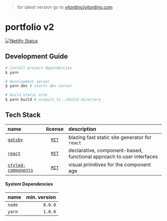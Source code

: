 > for latest version go to [vitordino/vitordino.com](https://github.com/vitordino/vitordino.com)

# portfolio v2

[![Netlify Status](https://api.netlify.com/api/v1/badges/cdba776b-7dbe-48f4-bee1-8bb4515e8e34/deploy-status)](https://app.netlify.com/sites/vitordino/deploys)


## Development Guide
```bash
# install project dependencies
$ yarn

# development server
$ yarn dev # starts dev server

# build static site
$ yarn build # outputs to ./build directory
```

## Tech Stack

| name | license | description |
|:-----|:-------:|:------------|
| [`gatsby`](https://www.gatsbyjs.org/) | [`MIT`](https://github.com/gatsbyjs/gatsby/blob/master/LICENSE) | blazing fast static site generator for `react` |
| [`react`](https://reactjs.org/) | [`MIT`](https://api.github.com/repos/facebook/react/license) | declarative, component-based, functional approach to user interfaces |
| [`styled-components`](https://styled-components.com) | [`MIT`](https://github.com/styled-components/styled-components/blob/master/LICENSE) | visual primitives for the component age |



#### System Dependencies
| name   | min. version |
|:-------|-------------:|
| `node` |      `8.0.0` |
| `yarn` |      `1.0.0` |
